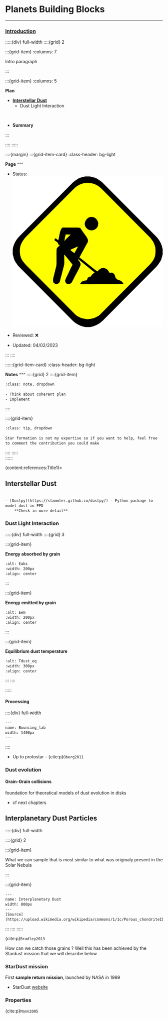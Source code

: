 # Planets Building Blocks

***

<h3> <strong> <u>  Introduction </u></strong> </h3>

:::::{div} full-width
::::{grid} 2

:::{grid-item}
:columns: 7

Intro paragraph

:::

:::{grid-item}
:columns: 5

**Plan**

- [**Interstellar Dust**](content:references:Title1) 
    - Dust Light Interaction

<br>

- **Summary**

:::

::::
:::::

::::{margin}
:::{grid-item-card}
:class-header: bg-light

**Page**
^^^

- Status: ![flag alt >](../../Docs/Svg_icons/Under_construction.svg)
  
- Reviewed: &#x274C;
       
- Updated: 04/02/2023
   
:::
::::



::::::{grid-item-card}
:class-header: bg-light

**Notes**
^^^
:::::{grid} 2
::::{grid-item}

```{admonition} To Do
:class: note, dropdown

- Think about coherent plan
- Implement

```

::::

::::{grid-item}

```{admonition} Colaboration
:class: tip, dropdown

Star formation is not my expertise so if you want to help, feel free to comment the contribution you could make

```
::::
:::::  
::::::



(content:references:Title1)=
## Interstellar Dust
    
```{warning}

- [Dustpy](https://stammler.github.io/dustpy/) - Python package to model dust in PPD
    **Check in more detail**

```
  



### Dust Light Interaction

:::::{div} full-width
::::{grid} 3 

:::{grid-item}

**Energy absorbed by grain**

```{image} Docs/Equation/Eabs.svg
:alt: Eabs
:width: 200px
:align: center
```

:::

:::{grid-item}

**Energy emitted by grain**

```{image} Docs/Equation/Eem.svg
:alt: Eem
:width: 200px
:align: center
```

:::

:::{grid-item}

**Equilibrium dust temperature**

```{image} Docs/Equation/Tdust_eq.svg
:alt: Tdust_eq
:width: 300px
:align: center
```
:::
::::

:::::


#### Processing



::::{div} full-width
```{figure} Docs/Ice-process-PPD1.png
---
name: Bouncing_lab
width: 1400px
---
```
::::


- Up to protostar - {cite:p}`Oberg2011`



### Dust evolution

#### Grain-Grain collisions

foundation for theoratical models of dust evolution in disks
- cf next chapters


## Interplanetary Dust Particles

:::::{div} full-width

::::{grid} 2

:::{grid-item}

<p class="emphase"> What we can sample that is most similar to what was originaly present in the Solar Nebula</p>

:::

:::{grid-item}

```{figure} Docs/Porous_chondriteIDP.jpg
---
name: Interplanetary Dust
width: 800px
---
[Source](https://upload.wikimedia.org/wikipedia/commons/1/1c/Porous_chondriteIDP.jpg)

```

:::
::::
:::::







{cite:p}`Bradley2013`


How can we catch those grains ? Well this has been achieved by the Stardust mission that we will describe below


### StarDust mission

First **sample return mission**, launched by NASA in 1999

- StarDust [website](https://solarsystem.nasa.gov/stardust/home/index.html)

### Properties

{cite:p}`Mann2005`

